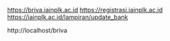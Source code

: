https://briva.iainplk.ac.id
https://registrasi.iainplk.ac.id
https://iainplk.ac.id/lampiran/update_bank

http://localhost/briva
